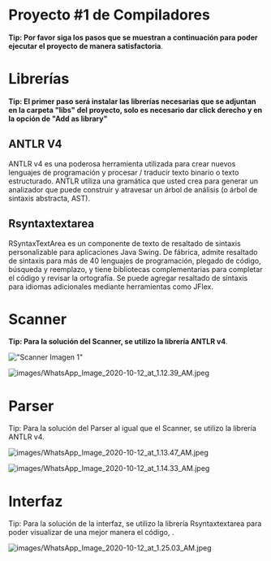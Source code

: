 # Proyecto #1 de Compiladores

**Tip: Por favor siga los pasos que se muestran a continuación para poder ejecutar el proyecto de manera satisfactoria**. 

# Librerías

**Tip: El primer paso será instalar las librerías necesarias que se adjuntan en la carpeta "libs" del proyecto, solo es necesario dar click derecho y en la opción de "Add as library"**

## ANTLR V4

ANTLR v4 es una poderosa herramienta utilizada para crear nuevos lenguajes de programación y procesar / traducir texto binario o texto estructurado. ANTLR utiliza una gramática que usted crea para generar un analizador que puede construir y atravesar un árbol de análisis (o árbol de sintaxis abstracta, AST).

## Rsyntaxtextarea

RSyntaxTextArea es un componente de texto de resaltado de sintaxis personalizable para aplicaciones Java Swing. De fábrica, admite resaltado de sintaxis para más de 40 lenguajes de programación, plegado de código, búsqueda y reemplazo, y tiene bibliotecas complementarias para completar el código y revisar la ortografía. Se puede agregar resaltado de sintaxis para idiomas adicionales mediante herramientas como JFlex.

# Scanner

**Tip: Para la solución del Scanner, se utilizo la librería ANTLR v4**.

!["Scanner Imagen 1"](./images/WhatsApp_Image_2020-10-12_at_1.11.36_AM.jpeg)

![images/WhatsApp_Image_2020-10-12_at_1.12.39_AM.jpeg](Proyecto%20#1%20de%20Compiladores%20b98dc3bba0644d53ac678f5e03d418a2/WhatsApp_Image_2020-10-12_at_1.12.39_AM.jpeg)

# Parser

Tip: Para la solución del Parser al igual que el Scanner, se utilizo la librería ANTLR v4.

![images/WhatsApp_Image_2020-10-12_at_1.13.47_AM.jpeg](Proyecto%20#1%20de%20Compiladores%20b98dc3bba0644d53ac678f5e03d418a2/WhatsApp_Image_2020-10-12_at_1.13.47_AM.jpeg)

![images/WhatsApp_Image_2020-10-12_at_1.14.33_AM.jpeg](Proyecto%20#1%20de%20Compiladores%20b98dc3bba0644d53ac678f5e03d418a2/WhatsApp_Image_2020-10-12_at_1.14.33_AM.jpeg)

# Interfaz

Tip: Para la solución de la interfaz, se utilizo la librería Rsyntaxtextarea para poder visualizar de una mejor manera el código, .

![images/WhatsApp_Image_2020-10-12_at_1.25.03_AM.jpeg](Proyecto%20#1%20de%20Compiladores%20b98dc3bba0644d53ac678f5e03d418a2/WhatsApp_Image_2020-10-12_at_1.25.03_AM.jpeg)
